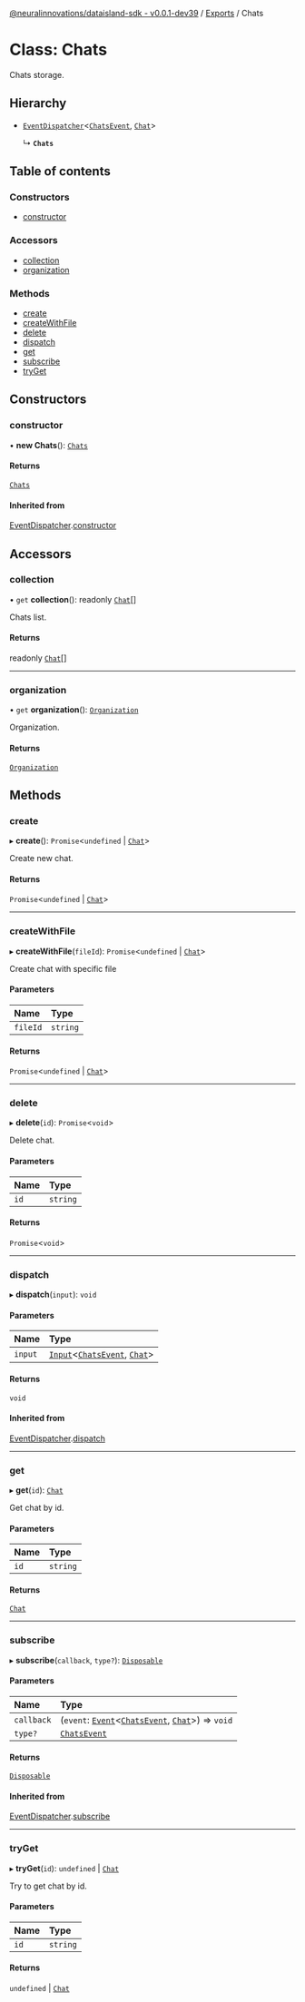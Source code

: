 [@neuralinnovations/dataisland-sdk - v0.0.1-dev39](../../README.md) / [Exports](../modules.md) / Chats

# Class: Chats

Chats storage.

## Hierarchy

- [`EventDispatcher`](EventDispatcher.md)\<[`ChatsEvent`](../enums/ChatsEvent.md), [`Chat`](Chat.md)\>

  ↳ **`Chats`**

## Table of contents

### Constructors

- [constructor](Chats.md#constructor)

### Accessors

- [collection](Chats.md#collection)
- [organization](Chats.md#organization)

### Methods

- [create](Chats.md#create)
- [createWithFile](Chats.md#createwithfile)
- [delete](Chats.md#delete)
- [dispatch](Chats.md#dispatch)
- [get](Chats.md#get)
- [subscribe](Chats.md#subscribe)
- [tryGet](Chats.md#tryget)

## Constructors

### constructor

• **new Chats**(): [`Chats`](Chats.md)

#### Returns

[`Chats`](Chats.md)

#### Inherited from

[EventDispatcher](EventDispatcher.md).[constructor](EventDispatcher.md#constructor)

## Accessors

### collection

• `get` **collection**(): readonly [`Chat`](Chat.md)[]

Chats list.

#### Returns

readonly [`Chat`](Chat.md)[]

___

### organization

• `get` **organization**(): [`Organization`](Organization.md)

Organization.

#### Returns

[`Organization`](Organization.md)

## Methods

### create

▸ **create**(): `Promise`\<`undefined` \| [`Chat`](Chat.md)\>

Create new chat.

#### Returns

`Promise`\<`undefined` \| [`Chat`](Chat.md)\>

___

### createWithFile

▸ **createWithFile**(`fileId`): `Promise`\<`undefined` \| [`Chat`](Chat.md)\>

Create chat with specific file

#### Parameters

| Name | Type |
| :------ | :------ |
| `fileId` | `string` |

#### Returns

`Promise`\<`undefined` \| [`Chat`](Chat.md)\>

___

### delete

▸ **delete**(`id`): `Promise`\<`void`\>

Delete chat.

#### Parameters

| Name | Type |
| :------ | :------ |
| `id` | `string` |

#### Returns

`Promise`\<`void`\>

___

### dispatch

▸ **dispatch**(`input`): `void`

#### Parameters

| Name | Type |
| :------ | :------ |
| `input` | [`Input`](../interfaces/Input.md)\<[`ChatsEvent`](../enums/ChatsEvent.md), [`Chat`](Chat.md)\> |

#### Returns

`void`

#### Inherited from

[EventDispatcher](EventDispatcher.md).[dispatch](EventDispatcher.md#dispatch)

___

### get

▸ **get**(`id`): [`Chat`](Chat.md)

Get chat by id.

#### Parameters

| Name | Type |
| :------ | :------ |
| `id` | `string` |

#### Returns

[`Chat`](Chat.md)

___

### subscribe

▸ **subscribe**(`callback`, `type?`): [`Disposable`](../interfaces/Disposable.md)

#### Parameters

| Name | Type |
| :------ | :------ |
| `callback` | (`event`: [`Event`](../interfaces/Event.md)\<[`ChatsEvent`](../enums/ChatsEvent.md), [`Chat`](Chat.md)\>) => `void` |
| `type?` | [`ChatsEvent`](../enums/ChatsEvent.md) |

#### Returns

[`Disposable`](../interfaces/Disposable.md)

#### Inherited from

[EventDispatcher](EventDispatcher.md).[subscribe](EventDispatcher.md#subscribe)

___

### tryGet

▸ **tryGet**(`id`): `undefined` \| [`Chat`](Chat.md)

Try to get chat by id.

#### Parameters

| Name | Type |
| :------ | :------ |
| `id` | `string` |

#### Returns

`undefined` \| [`Chat`](Chat.md)
